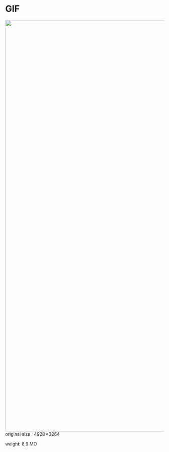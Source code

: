 # GIF

<img src="./assets/images/03-speed/adorable-pair-cuddling-river-otters-sitting-together-log-bridge.gif" class="03-format" style="width: 1300px; height: auto; float: left; margin-right: 20px;"  />

original size : 4928 × 3264

weight: 8,9 MO

